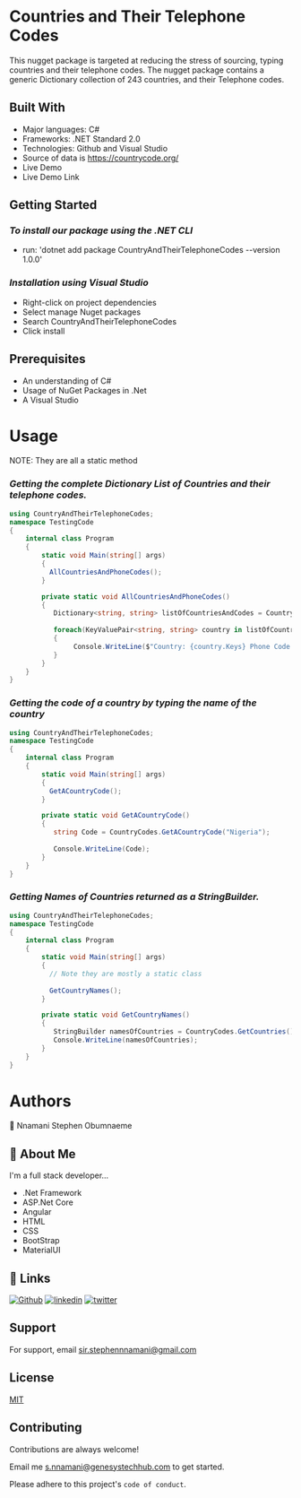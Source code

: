 
# Countries and Their Telephone Codes

This nugget package is targeted at reducing the stress of 
sourcing, typing countries and their telephone codes. The nugget 
package contains a generic Dictionary collection of 243 countries, and their
Telephone codes.




## Built With

- Major languages: C#
- Frameworks: .NET Standard 2.0
- Technologies: Github and Visual Studio
- Source of data is https://countrycode.org/
- Live Demo
- Live Demo Link


## Getting Started

### _To install our package using the .NET CLI_
- run: 'dotnet add package CountryAndTheirTelephoneCodes --version 1.0.0'

### _Installation using Visual Studio_
- Right-click on project dependencies
- Select manage Nuget packages
- Search CountryAndTheirTelephoneCodes
- Click install
## Prerequisites
- An understanding of C# 
- Usage of NuGet Packages in .Net
- A Visual Studio
# Usage
NOTE:   They are all a static method
### _Getting the complete Dictionary List of Countries and their telephone codes._
```C#
using CountryAndTheirTelephoneCodes;
namespace TestingCode
{
    internal class Program
    {
        static void Main(string[] args)
        { 
          AllCountriesAndPhoneCodes();
        }

        private static void AllCountriesAndPhoneCodes()
        {
           Dictionary<string, string> listOfCountriesAndCodes = CountryAndPhoneCodeData.CountryAndPhoneCodeDataMethod();
           
           foreach(KeyValuePair<string, string> country in listOfCountriesAndCodes)
           {
                Console.WriteLine($"Country: {country.Keys} Phone Code: {country.Values}");
           }
        }
    }
}
```
### _Getting the code of a country by typing the name of the country_
```C#
using CountryAndTheirTelephoneCodes;
namespace TestingCode
{
    internal class Program
    {
        static void Main(string[] args)
        { 
          GetACountryCode();
        }

        private static void GetACountryCode()
        {
           string Code = CountryCodes.GetACountryCode("Nigeria");
           
           Console.WriteLine(Code);
        }
    }
}
```
### _Getting Names of Countries returned as a StringBuilder._
```C#
using CountryAndTheirTelephoneCodes;
namespace TestingCode
{
    internal class Program
    {
        static void Main(string[] args)
        {
          // Note they are mostly a static class
          
          GetCountryNames();
        }

        private static void GetCountryNames()
        {
           StringBuilder namesOfCountries = CountryCodes.GetCountries();
           Console.WriteLine(namesOfCountries);
        }
    }
}
```
# Authors
👤 Nnamani Stephen Obumnaeme


## 🚀 About Me
I'm a full stack developer...

- .Net Framework
- ASP.Net Core
- Angular
- HTML
- CSS
- BootStrap
- MaterialUI
## 🔗 Links
[![Github](https://img.shields.io/badge/my_portfolio-000?style=for-the-badge&logo=ko-fi&logoColor=white)](https://github.com/StephenNnamani/)
[![linkedin](https://img.shields.io/badge/linkedin-0A66C2?style=for-the-badge&logo=linkedin&logoColor=white)](https://www.linkedin.com/in/StephenNnamani)
[![twitter](https://img.shields.io/badge/twitter-1DA1F2?style=for-the-badge&logo=twitter&logoColor=white)](https://twitter.com/stephenscripts)


## Support

For support, email sir.stephennnamani@gmail.com


## License

[MIT](https://choosealicense.com/licenses/mit/)


## Contributing

Contributions are always welcome!

Email me s.nnamani@genesystechhub.com to get started.

Please adhere to this project's `code of conduct`.

